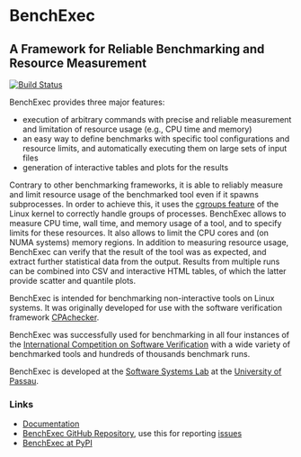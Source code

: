 # BenchExec
## A Framework for Reliable Benchmarking and Resource Measurement

[![Build Status](https://travis-ci.org/dbeyer/benchexec.svg?branch=master)](https://travis-ci.org/dbeyer/benchexec)

BenchExec provides three major features:
- execution of arbitrary commands with precise and reliable measurement
  and limitation of resource usage (e.g., CPU time and memory)
- an easy way to define benchmarks with specific tool configurations
  and resource limits,
  and automatically executing them on large sets of input files
- generation of interactive tables and plots for the results

Contrary to other benchmarking frameworks,
it is able to reliably measure and limit resource usage
of the benchmarked tool even if it spawns subprocesses.
In order to achieve this,
it uses the [cgroups feature](https://www.kernel.org/doc/Documentation/cgroups/cgroups.txt)
of the Linux kernel to correctly handle groups of processes.
BenchExec allows to measure CPU time, wall time, and memory usage of a tool,
and to specify limits for these resources.
It also allows to limit the CPU cores and (on NUMA systems) memory regions.
In addition to measuring resource usage,
BenchExec can verify that the result of the tool was as expected,
and extract further statistical data from the output.
Results from multiple runs can be combined into CSV and interactive HTML tables,
of which the latter provide scatter and quantile plots.

BenchExec is intended for benchmarking non-interactive tools on Linux systems.
It was originally developed for use with the software verification framework
[CPAchecker](http://cpachecker.sosy-lab.org).

BenchExec was successfully used for benchmarking in all four instances
of the [International Competition on Software Verification](http://sv-comp.sosy-lab.org)
with a wide variety of benchmarked tools and hundreds of thousands benchmark runs.

BenchExec is developed at the [Software Systems Lab](http://www.sosy-lab.org) at the [University of Passau](http://www.uni-passau.de).

### Links
- [Documentation](https://github.com/dbeyer/benchexec/tree/master/doc/INDEX.md)
- [BenchExec GitHub Repository](https://github.com/dbeyer/benchexec),
  use this for reporting [issues](https://github.com/dbeyer/benchexec/issues)
- [BenchExec at PyPI](https://pypi.python.org/pypi/BenchExec)

